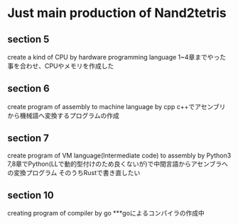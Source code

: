 # Just main production of Nand2tetris

## section 5
create a kind of CPU by hardware programming language
1~4章までやった事を合わせ、CPUやメモリを作成した

## section 6
create program of assembly to machine language by cpp
c++でアセンブリから機械語へ変換するプログラムの作成

## section 7
create program of VM language(Intermediate code) to assembly by Python3
7,8章でPython(LLで動的型付けのため良くないが)で中間言語からアセンブラへの変換プログラム
そのうちRustで書き直したい

## section 10
creating program of compiler by go
***goによるコンパイラの作成中
